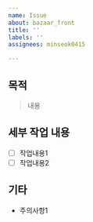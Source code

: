 ```yaml
---
name: Issue
about: bazaar_front
title: ''
labels: ''
assignees: minseok0415

---
```


## 목적
> 내용

## 세부 작업 내용
- [ ] 작업내용1
- [ ] 작업내용2

## 기타
- 주의사항1
